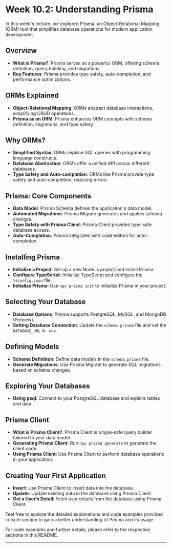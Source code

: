 # Week 10.2: Understanding Prisma

In this week's lecture, we explored Prisma, an Object-Relational Mapping (ORM) tool that simplifies database operations for modern application development.

## Overview
- **What is Prisma?**: Prisma serves as a powerful ORM, offering schema definition, query building, and migrations.
- **Key Features**: Prisma provides type safety, auto-completion, and performance optimizations.

## ORMs Explained
- **Object-Relational Mapping**: ORMs abstract database interactions, simplifying CRUD operations.
- **Prisma as an ORM**: Prisma enhances ORM concepts with schema definition, migrations, and type safety.

## Why ORMs?
- **Simplified Syntax**: ORMs replace SQL queries with programming language constructs.
- **Database Abstraction**: ORMs offer a unified API across different databases.
- **Type Safety and Auto-completion**: ORMs like Prisma provide type safety and auto-completion, reducing errors.

## Prisma: Core Components
- **Data Model**: Prisma Schema defines the application's data model.
- **Automated Migrations**: Prisma Migrate generates and applies schema changes.
- **Type Safety with Prisma Client**: Prisma Client provides type-safe database access.
- **Auto-Completion**: Prisma integrates with code editors for auto-completion.

## Installing Prisma
- **Initialize a Project**: Set up a new Node.js project and install Prisma.
- **Configure TypeScript**: Initialize TypeScript and configure the `tsconfig.json` file.
- **Initialize Prisma**: Use `npx prisma init` to initialize Prisma in your project.

## Selecting Your Database
- **Database Options**: Prisma supports PostgreSQL, MySQL, and MongoDB (Preview).
- **Setting Database Connection**: Update the `schema.prisma` file and set the `DATABASE_URL` in `.env`.

## Defining Models
- **Schema Definition**: Define data models in the `schema.prisma` file.
- **Generate Migrations**: Use Prisma Migrate to generate SQL migrations based on schema changes.

## Exploring Your Databases
- **Using psql**: Connect to your PostgreSQL database and explore tables and data.

## Prisma Client
- **What is Prisma Client?**: Prisma Client is a type-safe query builder tailored to your data model.
- **Generating Prisma Client**: Run `npx prisma generate` to generate the client code.
- **Using Prisma Client**: Use Prisma Client to perform database operations in your application.

## Creating Your First Application
- **Insert**: Use Prisma Client to insert data into the database.
- **Update**: Update existing data in the database using Prisma Client.
- **Get a User’s Detail**: Fetch user details from the database using Prisma Client.

Feel free to explore the detailed explanations and code examples provided in each section to gain a better understanding of Prisma and its usage.

For code examples and further details, please refer to the respective sections in this README.

---

